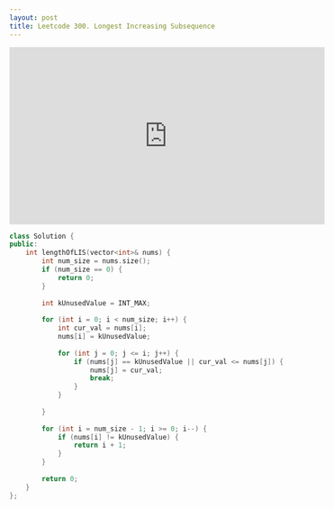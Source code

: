 ```yaml
---
layout: post
title: Leetcode 300. Longest Increasing Subsequence
---
```


<iframe width="560" height="315" src="https://www.youtube.com/embed/03_HxdEMrN8" frameborder="0" allow="autoplay; encrypted-media" allowfullscreen></iframe>


```cpp
class Solution {
public:
    int lengthOfLIS(vector<int>& nums) {
        int num_size = nums.size();
        if (num_size == 0) {
            return 0;
        }
        
        int kUnusedValue = INT_MAX;
        
        for (int i = 0; i < num_size; i++) {
            int cur_val = nums[i];
            nums[i] = kUnusedValue;
            
            for (int j = 0; j <= i; j++) {
                if (nums[j] == kUnusedValue || cur_val <= nums[j]) {
                    nums[j] = cur_val;
                    break;
                }
            }
            
        }
        
        for (int i = num_size - 1; i >= 0; i--) {
            if (nums[i] != kUnusedValue) {
                return i + 1;
            }
        }
        
        return 0;
    }
};
```
